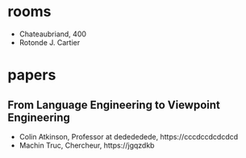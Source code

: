 # rooms
- Chateaubriand, 400
- Rotonde J. Cartier


# papers

## From Language Engineering to Viewpoint Engineering

- Colin Atkinson, Professor at dedededede, https://cccdccdcdcdcd
- Machin Truc, Chercheur, https://jgqzdkb